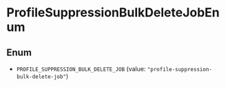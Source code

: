 # ProfileSuppressionBulkDeleteJobEnum

## Enum

* `PROFILE_SUPPRESSION_BULK_DELETE_JOB` (value: `"profile-suppression-bulk-delete-job"`)
